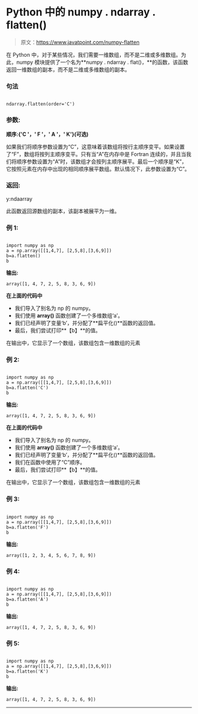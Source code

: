 # Python 中的 numpy . ndarray . flatten()

> 原文：<https://www.javatpoint.com/numpy-flatten>

在 Python 中，对于某些情况，我们需要一维数组，而不是二维或多维数组。为此，numpy 模块提供了一个名为**numpy . ndarray . flat()，**的函数，该函数返回一维数组的副本，而不是二维或多维数组的副本。

### 句法

```

ndarray.flatten(order='C')

```

### 参数:

**顺序:{'C '，' F '，' A '，' K'}(可选)**

如果我们将顺序参数设置为“C”，这意味着该数组将按行主顺序变平。如果设置了“F”，数组将按列主顺序变平。只有当“A”在内存中是 Fortran 连续的，并且当我们将顺序参数设置为“A”时，该数组才会按列主顺序展平。最后一个顺序是“K”，它按照元素在内存中出现的相同顺序展平数组。默认情况下，此参数设置为“C”。

### 返回:

y:ndaarray

此函数返回源数组的副本，该副本被展平为一维。

### 例 1:

```

import numpy as np
a = np.array([[1,4,7], [2,5,8],[3,6,9]])
b=a.flatten()
b

```

**输出:**

```
array([1, 4, 7, 2, 5, 8, 3, 6, 9])

```

**在上面的代码中**

*   我们导入了别名为 np 的 numpy。
*   我们使用 **array()** 函数创建了一个多维数组‘a’。
*   我们已经声明了变量‘b’，并分配了**扁平化()**函数的返回值。
*   最后，我们尝试打印**【b】**的值。

在输出中，它显示了一个数组，该数组包含一维数组的元素

### 例 2:

```

import numpy as np
a = np.array([[1,4,7], [2,5,8],[3,6,9]])
b=a.flatten('C')
b

```

**输出:**

```
array([1, 4, 7, 2, 5, 8, 3, 6, 9])

```

**在上面的代码中**

*   我们导入了别名为 np 的 numpy。
*   我们使用 **array()** 函数创建了一个多维数组‘a’。
*   我们已经声明了变量‘b’，并分配了**扁平化()**函数的返回值。
*   我们在函数中使用了“C”顺序。
*   最后，我们尝试打印**【b】**的值。

在输出中，它显示了一个数组，该数组包含一维数组的元素

### 例 3:

```

import numpy as np
a = np.array([[1,4,7], [2,5,8],[3,6,9]])
b=a.flatten('F')
b

```

**输出:**

```
array([1, 2, 3, 4, 5, 6, 7, 8, 9])

```

### 例 4:

```

import numpy as np
a = np.array([[1,4,7], [2,5,8],[3,6,9]])
b=a.flatten('A')
b

```

**输出:**

```
array([1, 4, 7, 2, 5, 8, 3, 6, 9])

```

### 例 5:

```

import numpy as np
a = np.array([[1,4,7], [2,5,8],[3,6,9]])
b=a.flatten('K')
b

```

**输出:**

```
array([1, 4, 7, 2, 5, 8, 3, 6, 9])

```

* * *
